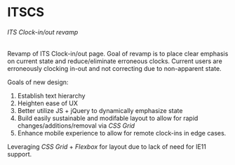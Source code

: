 # ITSCS
###### ITS Clock-in/out revamp

Revamp of ITS Clock-in/out page.  Goal of revamp is to place clear emphasis on current state and reduce/eliminate erroneous clocks.  Current users are erroneously clocking in-out and not correcting due to non-apparent state.

Goals of new design:

1. Establish text hierarchy
2. Heighten ease of UX
3. Better utilize JS + jQuery to dynamically emphasize state
4. Build easily sustainable and modifable layout to allow for rapid changes/additions/removal via *CSS Grid*
5. Enhance mobile experience to allow for remote clock-ins in edge cases.

Leveraging *CSS Grid* + *Flexbox* for layout due to lack of need for IE11 support.